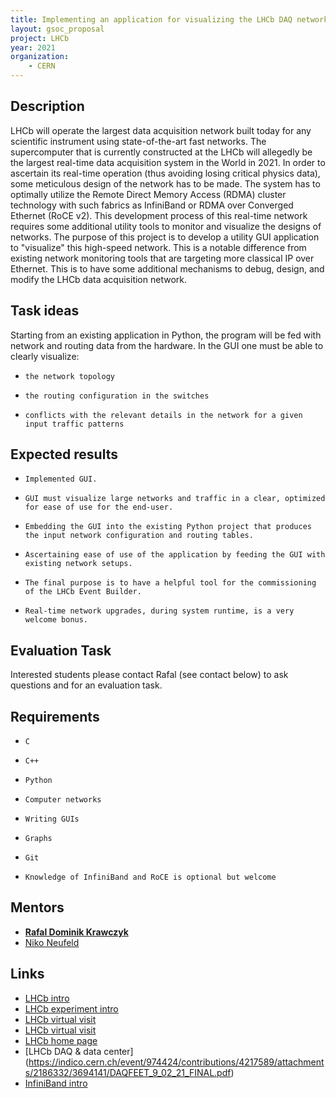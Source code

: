 ```yaml
---
title: Implementing an application for visualizing the LHCb DAQ network
layout: gsoc_proposal
project: LHCb
year: 2021
organization:
    - CERN
---
```


## Description

LHCb will operate the largest data acquisition network built today for any scientific instrument using state-of-the-art fast networks.
The supercomputer that is currently constructed at the LHCb will allegedly be the largest real-time data acquisition system in the World in 2021. 
In order to ascertain its real-time operation (thus avoiding losing critical physics data), some meticulous design of the network has to be made. 
The system has to optimally utilize the Remote Direct Memory Access (RDMA) cluster technology with such fabrics as InfiniBand or RDMA over Converged  Ethernet (RoCE v2).
This development process of this real-time network requires some additional utility tools to monitor and visualize the designs of networks. 
The purpose of this project is to develop a utility GUI application to "visualize" this high-speed network.
This is a notable difference from existing network monitoring tools that are targeting more classical IP over Ethernet.
This is to have some additional mechanisms to debug, design, and modify the LHCb data acquisition network.



## Task ideas

Starting from an existing application in Python, the program will be fed with network and routing data from the hardware.
In the GUI one must be able to clearly visualize:

 *     the network topology
 *     the routing configuration in the switches
 *     conflicts with the relevant details in the network for a given input traffic patterns

## Expected results


 *     Implemented GUI.
 *     GUI must visualize large networks and traffic in a clear, optimized for ease of use for the end-user.
 *     Embedding the GUI into the existing Python project that produces the input network configuration and routing tables.
 *     Ascertaining ease of use of the application by feeding the GUI with existing network setups.
 *     The final purpose is to have a helpful tool for the commissioning of the LHCb Event Builder.
 *     Real-time network upgrades, during system runtime, is a very welcome bonus.
 
## Evaluation Task

Interested students please contact Rafal (see contact below) to ask questions and for an evaluation task.


## Requirements

 *     C
 *     C++
 *     Python
 *     Computer networks
 *     Writing GUIs
 *     Graphs
 *     Git
 *     Knowledge of InfiniBand and RoCE is optional but welcome


## Mentors
 * **[Rafal Dominik Krawczyk](mailto:rafal.dominik.krawczyk@cern.ch)**
 * [Niko Neufeld](mailto:niko.neufeld.cern.ch)

## Links
 * [LHCb intro](https://www.youtube.com/watch?v=rsmBMuTFdkA&ab_channel=CERN)
 * [LHCb experiment intro](https://www.youtube.com/watch?v=8lbQUa8z3M0&ab_channel=CERN)
 * [LHCb virtual visit](https://www.youtube.com/watch?v=bv-wFtA0gCQ)
 * [LHCb virtual visit](https://www.youtube.com/watch?v=bv-wFtA0gCQ)
 * [LHCb home page](https://lhcb-public.web.cern.ch/)
 * [LHCb DAQ & data center] (https://indico.cern.ch/event/974424/contributions/4217589/attachments/2186332/3694141/DAQFEET_9_02_21_FINAL.pdf)
 * [InfiniBand intro](https://indico.cern.ch/event/218156/attachments/351724/490088/Intro_to_InfiniBand.pdf)

